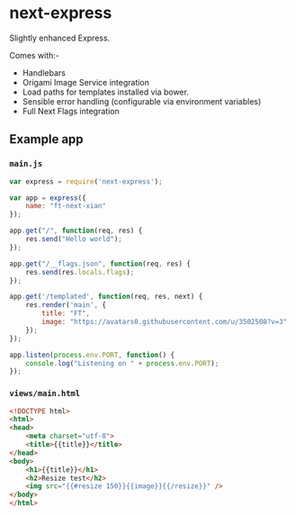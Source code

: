 next-express
============

Slightly enhanced Express.

Comes with:-
- Handlebars
- Origami Image Service integration
- Load paths for templates installed via bower.
- Sensible error handling (configurable via environment variables)
- Full Next Flags integration

## Example app

### `main.js`
```js
var express = require('next-express');

var app = express({
	name: "ft-next-xian"
});

app.get("/", function(req, res) {
	res.send("Hello world");
});

app.get("/__flags.json", function(req, res) {
	res.send(res.locals.flags);
});

app.get('/templated', function(req, res, next) {
	res.render('main', {
		title: "FT",
		image: "https://avatars0.githubusercontent.com/u/3502508?v=3"
	});
});

app.listen(process.env.PORT, function() {
	console.log("Listening on " + process.env.PORT);
});
```

### `views/main.html`

```html
<!DOCTYPE html>
<html>
<head>
	<meta charset="utf-8">
	<title>{{title}}</title>
</head>
<body>
	<h1>{{title}}</h1>
	<h2>Resize test</h2>
	<img src="{{#resize 150}}{{image}}{{/resize}}" />
</body>
</html>
```
